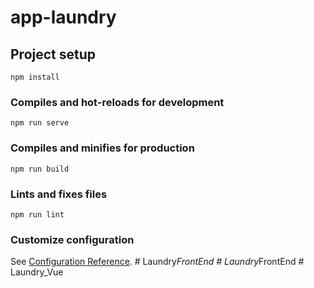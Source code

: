 # app-laundry

## Project setup
```
npm install
```

### Compiles and hot-reloads for development
```
npm run serve
```

### Compiles and minifies for production
```
npm run build
```

### Lints and fixes files
```
npm run lint
```

### Customize configuration
See [Configuration Reference](https://cli.vuejs.org/config/).
#   L a u n d r y _ F r o n t E n d  
 #   L a u n d r y _ F r o n t E n d  
 #   L a u n d r y _ V u e  
 